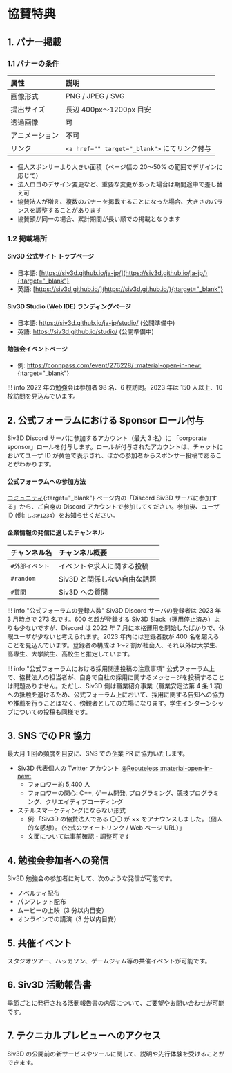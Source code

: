 # 協賛特典

## 1. バナー掲載

### 1.1 バナーの条件

| 属性 | 説明 |
|:--|:--|
| 画像形式 | PNG / JPEG / SVG  |
| 提出サイズ | 長辺 400px～1200px 目安  |
| 透過画像 | 可  |
| アニメーション | 不可  |
| リンク | `<a href="" target="_blank">` にてリンク付与  |

- 個人スポンサーより大きい面積（ページ幅の 20～50% の範囲でデザインに応じて）
- 法人ロゴのデザイン変更など、重要な変更があった場合は期間途中で差し替え可
- 協賛法人が増え、複数のバナーを掲載することになった場合、大きさのバランスを調整することがあります
- 協賛額が同一の場合、累計期間が長い順での掲載となります


### 1.2 掲載場所

#### Siv3D 公式サイト トップページ
- 日本語: [https://siv3d.github.io/ja-jp/](https://siv3d.github.io/ja-jp/){:target="_blank"}
- 英語: [https://siv3d.github.io/](https://siv3d.github.io/){:target="_blank"}
  
#### Siv3D Studio (Web IDE) ランディングページ
- 日本語: https://siv3d.github.io/ja-jp/studio/ (公開準備中)
- 英語: https://siv3d.github.io/studio/ (公開準備中)

#### 勉強会イベントページ
- 例: [https://connpass.com/event/276228/ :material-open-in-new:](https://connpass.com/event/276228/){:target="_blank"}

!!! info
	2022 年の勉強会は参加者 98 名、6 校訪問。2023 年は 150 人以上、10 校訪問を見込んでいます。

## 2. 公式フォーラムにおける Sponsor ロール付与
Siv3D Discord サーバに参加するアカウント（最大 3 名）に 「corporate sponsor」ロールを付与します。ロールが付与されたアカウントは、チャットにおいてユーザ ID が黄色で表示され、ほかの参加者からスポンサー投稿であることがわかります。

#### 公式フォーラムへの参加方法
[コミュニティ](https://siv3d.github.io/ja-jp/community/community/){:target="_blank"} ページ内の「Discord Siv3D サーバに参加する」から、ご自身の Discord アカウントで参加してください。参加後、ユーザ ID (例: `しぶ#1234`）をお知らせください。

#### 企業情報の発信に適したチャンネル

| チャンネル名 | チャンネル概要 |
|:--|:--|
| `#外部イベント` | イベントや求人に関する投稿  |
| `#random` | Siv3D と関係しない自由な話題  |
| `#質問` | Siv3D への質問   |


!!! info "公式フォーラムの登録人数"
	Siv3D Discord サーバの登録者は 2023 年 3 月時点で 273 名です。600 名超が登録する Siv3D Slack（運用停止済み）よりも少ないですが、Discord は 2022 年 7 月に本格運用を開始したばかりで、休眠ユーザが少ないと考えられます。2023 年内には登録者数が 400 名を超えることを見込んでいます。登録者の構成は 1～2 割が社会人、それ以外は大学生、高専生、大学院生、高校生と推定しています。

!!! info "公式フォーラムにおける採用関連投稿の注意事項"
	公式フォーラム上で、協賛法人の担当者が、自身で自社の採用に関するメッセージを投稿することは問題ありません。ただし、Siv3D 側は職業紹介事業（職業安定法第 4 条 1 項）への抵触を避けるため、公式フォーラム上において、採用に関する告知への協力や推薦を行うことはなく、傍観者としての立場になります。学生インターンシップについての投稿も同様です。

## 3. SNS での PR 協力
最大月 1 回の頻度を目安に、SNS での企業 PR に協力いたします。

- Siv3D 代表個人の Twitter アカウント [@Reputeless :material-open-in-new:](https://twitter.com/Reputeless)
	- フォロワー約 5,400 人
	- フォロワーの関心: C++, ゲーム開発, プログラミング、競技プログラミング、クリエイティブコーディング
- ステルスマーケティングにならない形式
	- 例:「Siv3D の協賛法人である 〇〇 が ×× をアナウンスしました。（個人的な感想）。（公式のツイートリンク / Web ページ URL）」
	- 文面については事前確認・調整可です


## 4. 勉強会参加者への発信
Siv3D 勉強会の参加者に対して、次のような発信が可能です。

- ノベルティ配布
- パンフレット配布
- ムービーの上映（3 分以内目安）
- オンラインでの講演（3 分以内目安）


## 5. 共催イベント
スタジオツアー、ハッカソン、ゲームジャム等の共催イベントが可能です。


## 6. Siv3D 活動報告書
季節ごとに発行される活動報告書の内容について、ご要望やお問い合わせが可能です。


## 7. テクニカルプレビューへのアクセス
Siv3D の公開前の新サービスやツールに関して、説明や先行体験を受けることができます。  
